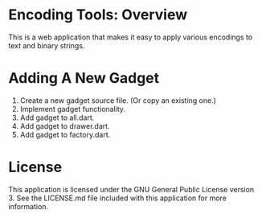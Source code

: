 # Encoding Tools: Overview

This is a web application that makes it easy to apply various encodings to
text and binary strings.

# Adding A New Gadget

1. Create a new gadget source file. (Or copy an existing one.)
2. Implement gadget functionality.
3. Add gadget to all.dart.
4. Add gadget to drawer.dart.
5. Add gadget to factory.dart.

# License

This application is licensed under the GNU General Public License version 3.
See the LICENSE.md file included with this application for more information.
